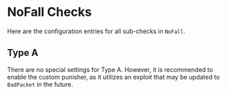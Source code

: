 # NoFall Checks

Here are the configuration entries for all sub-checks in `NoFall`.

## Type A
There are no special settings for Type A. However, it is recommended to enable the custom punisher, as it utilizes an exploit that may be updated to `BadPacket` in the future.
